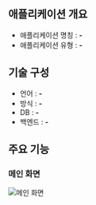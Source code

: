 
## 애플리케이션 개요
- 애플리케이션 명칭 : **-**
- 애플리케이션 유형 : **-**

## 기술 구성
- 언어 : **-**
- 방식 : **-**
- DB : **-**
- 백엔드 : **-**

## 주요 기능

### 메인 화면
![메인 화면](./readme-img/mdi-boot-readme-cover.png)
